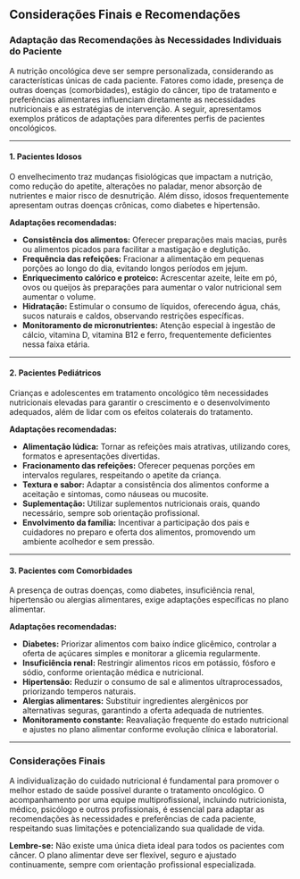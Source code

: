 
## Considerações Finais e Recomendações

### Adaptação das Recomendações às Necessidades Individuais do Paciente

A nutrição oncológica deve ser sempre personalizada, considerando as características únicas de cada paciente. Fatores como idade, presença de outras doenças (comorbidades), estágio do câncer, tipo de tratamento e preferências alimentares influenciam diretamente as necessidades nutricionais e as estratégias de intervenção. A seguir, apresentamos exemplos práticos de adaptações para diferentes perfis de pacientes oncológicos.

---

#### 1. Pacientes Idosos

O envelhecimento traz mudanças fisiológicas que impactam a nutrição, como redução do apetite, alterações no paladar, menor absorção de nutrientes e maior risco de desnutrição. Além disso, idosos frequentemente apresentam outras doenças crônicas, como diabetes e hipertensão.

**Adaptações recomendadas:**
- **Consistência dos alimentos:** Oferecer preparações mais macias, purês ou alimentos picados para facilitar a mastigação e deglutição.
- **Frequência das refeições:** Fracionar a alimentação em pequenas porções ao longo do dia, evitando longos períodos em jejum.
- **Enriquecimento calórico e proteico:** Acrescentar azeite, leite em pó, ovos ou queijos às preparações para aumentar o valor nutricional sem aumentar o volume.
- **Hidratação:** Estimular o consumo de líquidos, oferecendo água, chás, sucos naturais e caldos, observando restrições específicas.
- **Monitoramento de micronutrientes:** Atenção especial à ingestão de cálcio, vitamina D, vitamina B12 e ferro, frequentemente deficientes nessa faixa etária.

---

#### 2. Pacientes Pediátricos

Crianças e adolescentes em tratamento oncológico têm necessidades nutricionais elevadas para garantir o crescimento e o desenvolvimento adequados, além de lidar com os efeitos colaterais do tratamento.

**Adaptações recomendadas:**
- **Alimentação lúdica:** Tornar as refeições mais atrativas, utilizando cores, formatos e apresentações divertidas.
- **Fracionamento das refeições:** Oferecer pequenas porções em intervalos regulares, respeitando o apetite da criança.
- **Textura e sabor:** Adaptar a consistência dos alimentos conforme a aceitação e sintomas, como náuseas ou mucosite.
- **Suplementação:** Utilizar suplementos nutricionais orais, quando necessário, sempre sob orientação profissional.
- **Envolvimento da família:** Incentivar a participação dos pais e cuidadores no preparo e oferta dos alimentos, promovendo um ambiente acolhedor e sem pressão.

---

#### 3. Pacientes com Comorbidades

A presença de outras doenças, como diabetes, insuficiência renal, hipertensão ou alergias alimentares, exige adaptações específicas no plano alimentar.

**Adaptações recomendadas:**
- **Diabetes:** Priorizar alimentos com baixo índice glicêmico, controlar a oferta de açúcares simples e monitorar a glicemia regularmente.
- **Insuficiência renal:** Restringir alimentos ricos em potássio, fósforo e sódio, conforme orientação médica e nutricional.
- **Hipertensão:** Reduzir o consumo de sal e alimentos ultraprocessados, priorizando temperos naturais.
- **Alergias alimentares:** Substituir ingredientes alergênicos por alternativas seguras, garantindo a oferta adequada de nutrientes.
- **Monitoramento constante:** Reavaliação frequente do estado nutricional e ajustes no plano alimentar conforme evolução clínica e laboratorial.

---

### Considerações Finais

A individualização do cuidado nutricional é fundamental para promover o melhor estado de saúde possível durante o tratamento oncológico. O acompanhamento por uma equipe multiprofissional, incluindo nutricionista, médico, psicólogo e outros profissionais, é essencial para adaptar as recomendações às necessidades e preferências de cada paciente, respeitando suas limitações e potencializando sua qualidade de vida.

**Lembre-se:** Não existe uma única dieta ideal para todos os pacientes com câncer. O plano alimentar deve ser flexível, seguro e ajustado continuamente, sempre com orientação profissional especializada.
```
